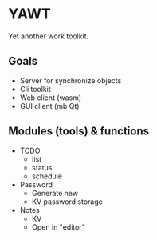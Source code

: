 # YAWT

Yet another work toolkit.

## Goals

- Server for synchronize objects
- Cli toolkit
- Web client (wasm)
- GUI client (mb Qt)

## Modules (tools) & functions

- TODO
  - list
  - status
  - schedule
- Password
  - Generate new
  - KV password storage
- Notes
  - KV
  - Open in "editor"

